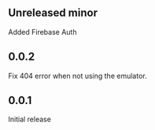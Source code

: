## Unreleased minor

Added Firebase Auth

## 0.0.2

Fix 404 error when not using the emulator.

## 0.0.1

Initial release

